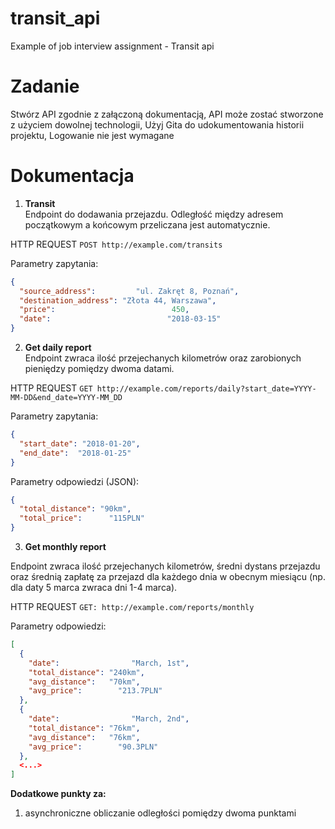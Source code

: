# transit_api
Example of job interview assignment - Transit api

# Zadanie #

Stwórz API zgodnie z załączoną dokumentacją,
API może zostać stworzone z użyciem dowolnej technologii,
Użyj Gita do udokumentowania historii projektu,
Logowanie nie jest wymagane

# Dokumentacja #

1. **Transit** <br />
Endpoint do dodawania przejazdu. Odległość między adresem początkowym a końcowym przeliczana jest automatycznie.

HTTP REQUEST `POST http://example.com/transits`

Parametry zapytania:

```json
{
  "source_address":         "ul. Zakręt 8, Poznań",
  "destination_address": "Złota 44, Warszawa",
  "price":                          450,
  "date":                          "2018-03-15"
}
```

2. **Get daily report** <br />
Endpoint zwraca ilość przejechanych kilometrów oraz zarobionych pieniędzy pomiędzy dwoma datami.

HTTP REQUEST `GET http://example.com/reports/daily?start_date=YYYY-MM-DD&end_date=YYYY-MM_DD`

Parametry zapytania:
```json
{
  "start_date": "2018-01-20",
  "end_date":  "2018-01-25"
}
```

Parametry odpowiedzi (JSON):

```json
{
  "total_distance": "90km",
  "total_price":      "115PLN"
}
```

3. **Get monthly report** <br />

Endpoint zwraca ilość przejechanych kilometrów, średni dystans przejazdu oraz średnią zapłatę za przejazd dla każdego dnia w obecnym miesiącu (np. dla daty 5 marca zwraca dni 1-4 marca).

HTTP REQUEST `GET: http://example.com/reports/monthly`

Parametry odpowiedzi:
```json
[
  {
    "date":                "March, 1st",
    "total_distance": "240km",
    "avg_distance":   "70km",
    "avg_price":        "213.7PLN"
  },
  {
    "date":                "March, 2nd",
    "total_distance": "76km",
    "avg_distance":   "76km",
    "avg_price":        "90.3PLN"
  },
  <...>
]
```

**Dodatkowe punkty za:**
1. asynchroniczne obliczanie odległości pomiędzy dwoma punktami
